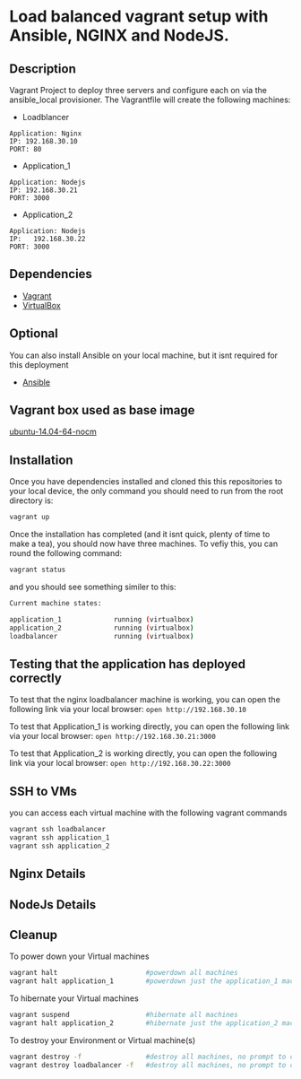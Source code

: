 # Load balanced vagrant setup with Ansible, NGINX and NodeJS.

## Description
Vagrant Project to deploy three servers and configure each on via the ansible_local provisioner. The Vagrantfile will create the following machines:

- Loadblancer         
```
Application: Nginx
IP: 192.168.30.10
PORT: 80
```
- Application_1       
```
Application: Nodejs
IP: 192.168.30.21
PORT: 3000
```
- Application_2
```
Application: Nodejs
IP:   192.168.30.22
PORT: 3000
```

## Dependencies
- [Vagrant](https://www.vagrantup.com/downloads.html)
- [VirtualBox](https://www.virtualbox.org/wiki/Downloads)

## Optional
You can also install Ansible on your local machine, but it isnt required for this deployment
- [Ansible](https://docs.ansible.com/ansible/latest/installation_guide/intro_installation.html)

## Vagrant box used as base image
[ubuntu-14.04-64-nocm](https://vagrantcloud.com/puppetlabs/boxes/ubuntu-14.04-64-nocm)

## Installation
Once you have dependencies installed and cloned this this repositories to your local device, the only command you should need to run from the root directory is:
```bash
vagrant up
```
Once the installation has completed (and it isnt quick, plenty of time to make a tea), you should now have three machines. To vefiy this, you can round the following command:
```bash
vagrant status
```
and you should see something similer to this:
```bash
Current machine states:

application_1             running (virtualbox)
application_2             running (virtualbox)
loadbalancer              running (virtualbox)
```

## Testing that the application has deployed correctly 

To test that the nginx loadbalancer machine is working, you can open the following link via your local browser:
```open http://192.168.30.10```

To test that Application_1 is working directly, you can open the following link via your local browser:
```open http://192.168.30.21:3000```

To test that Application_2 is working directly, you can open the following link via your local browser:
```open http://192.168.30.22:3000```

## SSH to VMs
you can access each virtual machine with the following vagrant commands 
```bash 
vagrant ssh loadbalancer
vagrant ssh application_1
vagrant ssh application_2
```

## Nginx Details

## NodeJs Details

## Cleanup 
To power down your Virtual machines
```bash
vagrant halt                      #powerdown all machines
vagrant halt application_1        #powerdown just the application_1 machine
```
To hibernate your Virtual machines
```bash
vagrant suspend                   #hibernate all machines
vagrant halt application_2        #hibernate just the application_2 machine

```
To destroy your Environment or Virtual machine(s)
```bash
vagrant destroy -f                #destroy all machines, no prompt to confirm
vagrant destroy loadbalancer -f   #destroy all machines, no prompt to confirm
```
